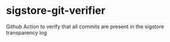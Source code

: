# sigstore-git-verifier
Github Action to verify that all commits are present in the sigstore transparency log
